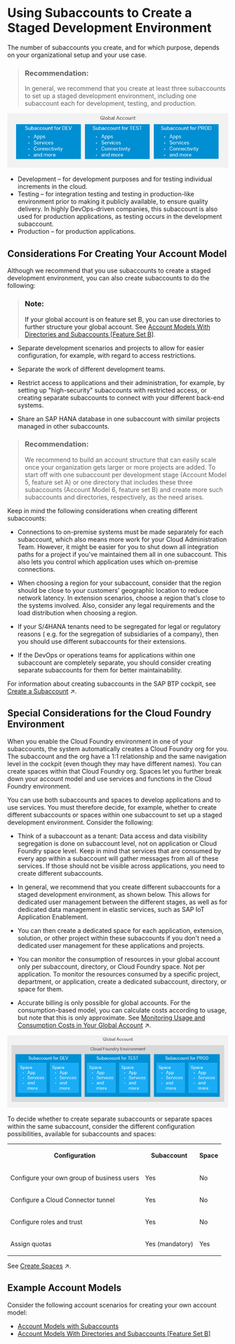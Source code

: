 <!-- loio74eb32ef49804e6e8107338c4ed44d49 -->

# Using Subaccounts to Create a Staged Development Environment

The number of subaccounts you create, and for which purpose, depends on your organizational setup and your use case.

> ### Recommendation:  
> In general, we recommend that you create at least three subaccounts to set up a staged development environment, including one subaccount each for development, testing, and production.



![](../images/sap_cp_lm_account_model_scenarios_1_e6e2d62.png)

-   Development – for development purposes and for testing individual increments in the cloud.
-   Testing – for integration testing and testing in production-like environment prior to making it publicly available, to ensure quality delivery. In highly DevOps-driven companies, this subaccount is also used for production applications, as testing occurs in the development subaccount.
-   Production – for production applications.



<a name="loio74eb32ef49804e6e8107338c4ed44d49__section_vsh_tks_s2b"/>

## Considerations For Creating Your Account Model

Although we recommend that you use subaccounts to create a staged development environment, you can also create subaccounts to do the following:

> ### Note:  
> If your global account is on feature set B, you can use directories to further structure your global account. See [Account Models With Directories and Subaccounts \[Feature Set B\]](Account_Models_With_Directories_and_Subaccounts_Feature_Set_B_b5a6b58.md#loiob5a6b58694784d0c9f4ff85f9b7336dd).

-   Separate development scenarios and projects to allow for easier configuration, for example, with regard to access restrictions.

-   Separate the work of different development teams.

-   Restrict access to applications and their administration, for example, by setting up "high-security" subaccounts with restricted access, or creating separate subaccounts to connect with your different back-end systems.

-   Share an SAP HANA database in one subaccount with similar projects managed in other subaccounts.

> ### Recommendation:  
> We recommend to build an account structure that can easily scale once your organization gets larger or more projects are added. To start off with one subaccount per development stage \(Account Model 5, feature set A\) or one directory that includes these three subaccounts \(Account Model 6, feature set B\) and create more such subaccounts and directories, respectively, as the need arises.

Keep in mind the following considerations when creating different subaccounts:

-   Connections to on-premise systems must be made separately for each subaccount, which also means more work for your Cloud Administration Team. However, it might be easier for you to shut down all integration paths for a project if you've maintained them all in one subaccount. This also lets you control which application uses which on-premise connections.
-   When choosing a region for your subaccount, consider that the region should be close to your customers' geographic location to reduce network latency. In extension scenarios, choose a region that's close to the systems involved. Also, consider any legal requirements and the load distribution when choosing a region.

-   If your S/4HANA tenants need to be segregated for legal or regulatory reasons \( e.g. for the segregation of subsidiaries of a company\), then you should use different subaccounts for their extensions.

-   If the DevOps or operations teams for applications within one subaccount are completely separate, you should consider creating separate subaccounts for them for better maintainability.


For information about creating subaccounts in the SAP BTP cockpit, see [Create a Subaccount](https://help.sap.com/viewer/65de2977205c403bbc107264b8eccf4b/Cloud/en-US/05280a123d3044ae97457a25b3013918.html "Create subaccounts in your global account using the SAP BTP cockpit.") :arrow_upper_right:.



<a name="loio74eb32ef49804e6e8107338c4ed44d49__section_nsz_lwq_k2b"/>

## Special Considerations for the Cloud Foundry Environment

When you enable the Cloud Foundry environment in one of your subaccounts, the system automatically creates a Cloud Foundry org for you. The subaccount and the org have a 1:1 relationship and the same navigation level in the cockpit \(even though they may have different names\). You can create spaces within that Cloud Foundry org. Spaces let you further break down your account model and use services and functions in the Cloud Foundry environment.

You can use both subaccounts and spaces to develop applications and to use services. You must therefore decide, for example, whether to create different subaccounts or spaces within one subaccount to set up a staged development environment. Consider the following:

-   Think of a subaccount as a tenant: Data access and data visibility segregation is done on subaccount level, not on application or Cloud Foundry space level. Keep in mind that services that are consumed by every app within a subaccount will gather messages from all of these services. If those should not be visible across applications, you need to create different subaccounts.

-   In general, we recommend that you create different subaccounts for a staged development environment, as shown below. This allows for dedicated user management between the different stages, as well as for dedicated data management in elastic services, such as SAP IoT Application Enablement.

-   You can then create a dedicated space for each application, extension, solution, or other project within these subaccounts if you don't need a dedicated user management for these applications and projects.

-   You can monitor the consumption of resources in your global account only per subaccount, directory, or Cloud Foundry space. Not per application. To monitor the resources consumed by a specific project, department, or application, create a dedicated subaccount, directory, or space for them.

-   Accurate billing is only possible for global accounts. For the consumption-based model, you can calculate costs according to usage, but note that this is only approximate. See [Monitoring Usage and Consumption Costs in Your Global Account](https://help.sap.com/viewer/65de2977205c403bbc107264b8eccf4b/Cloud/en-US/de6f0db8919f4e6f97e54bc4ddaf2ab8.html "In a global account that uses the consumption-based commercial model, you can monitor the usage of billed services and your consumption costs in the SAP BTP cockpit.") :arrow_upper_right:.


![](../images/sap_cp_lm_account_model_scenarios_1_cf_17b88f0.png)

To decide whether to create separate subaccounts or separate spaces within the same subaccount, consider the different configuration possibilities, available for subaccounts and spaces:


<table>
<tr>
<th>

Configuration



</th>
<th>

Subaccount



</th>
<th>

Space



</th>
</tr>
<tr>
<td>

Configure your own group of business users



</td>
<td>

Yes



</td>
<td>

No



</td>
</tr>
<tr>
<td>

Configure a Cloud Connector tunnel



</td>
<td>

Yes



</td>
<td>

No



</td>
</tr>
<tr>
<td>

Configure roles and trust



</td>
<td>

Yes



</td>
<td>

No



</td>
</tr>
<tr>
<td>

Assign quotas



</td>
<td>

Yes \(mandatory\)



</td>
<td>

Yes



</td>
</tr>
</table>

See [Create Spaces](https://help.sap.com/viewer/65de2977205c403bbc107264b8eccf4b/Cloud/en-US/2f6ed22ccf424dae84345f4500c2d8ea.html "Create spaces in your Cloud Foundry organization using the SAP BTP cockpit.") :arrow_upper_right:.



<a name="loio74eb32ef49804e6e8107338c4ed44d49__section_t4w_bxq_k2b"/>

## Example Account Models

Consider the following account scenarios for creating your own account model:

-   [Account Models with Subaccounts](Account_Models_with_Subaccounts_049d331.md)
-   [Account Models With Directories and Subaccounts \[Feature Set B\]](Account_Models_With_Directories_and_Subaccounts_Feature_Set_B_b5a6b58.md#loiob5a6b58694784d0c9f4ff85f9b7336dd)

